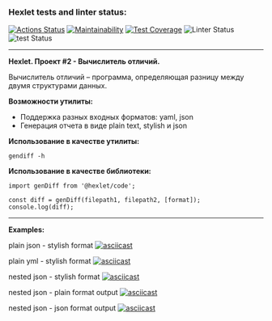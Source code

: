 ### Hexlet tests and linter status:
[![Actions Status](https://github.com/Ivankalachikov/frontend-project-lvl2/workflows/hexlet-check/badge.svg)](https://github.com/Ivankalachikov/frontend-project-lvl2/actions)
[![Maintainability](https://api.codeclimate.com/v1/badges/d921f7588f6d20544f12/maintainability)](https://codeclimate.com/github/Ivankalachikov/frontend-project-lvl2/maintainability)
[![Test Coverage](https://api.codeclimate.com/v1/badges/d921f7588f6d20544f12/test_coverage)](https://codeclimate.com/github/Ivankalachikov/frontend-project-lvl2/test_coverage)
![Linter Status](https://github.com/Ivankalachikov/frontend-project-lvl2/workflows/eslint/badge.svg)
![test Status](https://github.com/Ivankalachikov/frontend-project-lvl2/workflows/tests/badge.svg)

---

**Hexlet. Проект #2 - Вычислитель отличий.**

Вычислитель отличий – программа, определяющая разницу между двумя структурами данных.

**Возможности утилиты:**

- Поддержка разных входных форматов: yaml, json
- Генерация отчета в виде plain text, stylish и json

**Использование в качестве утилиты:**

    gendiff -h

**Использование в качестве библиотеки:**

    import genDiff from '@hexlet/code';
        
    const diff = genDiff(filepath1, filepath2, [format]);
    console.log(diff);

---

**Examples:**

plain json - stylish format
[![asciicast](https://asciinema.org/a/BayL7ByoQIkygJ9OeMS30ztNz.svg)](https://asciinema.org/a/BayL7ByoQIkygJ9OeMS30ztNz)

plain yml - stylish format
[![asciicast](https://asciinema.org/a/6HGk41coEp7ijTNH5PGo8xev3.svg)](https://asciinema.org/a/6HGk41coEp7ijTNH5PGo8xev3)

nested json - stylish format
[![asciicast](https://asciinema.org/a/b4BXDhfe0PkfaB87jjc87bwYO.svg)](https://asciinema.org/a/b4BXDhfe0PkfaB87jjc87bwYO)

nested json - plain format output
[![asciicast](https://asciinema.org/a/zf4R1A5XUkWdYcXuxmk6UlCNa.svg)](https://asciinema.org/a/zf4R1A5XUkWdYcXuxmk6UlCNa)

nested json - json format output
[![asciicast](https://asciinema.org/a/dBxqalA5Ufta9rNdd0OFLTnsH.svg)](https://asciinema.org/a/dBxqalA5Ufta9rNdd0OFLTnsH)
